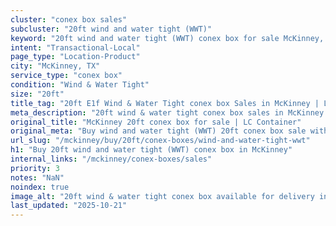 ```yaml
---
cluster: "conex box sales"
subcluster: "20ft wind and water tight (WWT)"
keyword: "20ft wind and water tight (WWT) conex box for sale McKinney, TX"
intent: "Transactional-Local"
page_type: "Location-Product"
city: "McKinney, TX"
service_type: "conex box"
condition: "Wind & Water Tight"
size: "20ft"
title_tag: "20ft E1f Wind & Water Tight conex box Sales in McKinney | LC Container"
meta_description: "20ft wind & water tight conex box sales in McKinney. Fast delivery, competitive pricing. Serving conex boxes area. Quote ID: M8O. Call (214) 524-4168 for your free quote today."
original_title: "McKinney 20ft conex box for sale | LC Container"
original_meta: "Buy wind and water tight (WWT) 20ft conex box sale with local delivery in McKinney, TX. LC Container — local Since 2003. Request a fast quote today."
url_slug: "/mckinney/buy/20ft/conex-boxes/wind-and-water-tight-wwt"
h1: "Buy 20ft wind and water tight (WWT) conex box in McKinney"
internal_links: "/mckinney/conex-boxes/sales"
priority: 3
notes: "NaN"
noindex: true
image_alt: "20ft wind & water tight conex box available for delivery in McKinney"
last_updated: "2025-10-21"
---
```


<!-- TODO: Add unique city/inventory copy, images, and internal links here. -->
